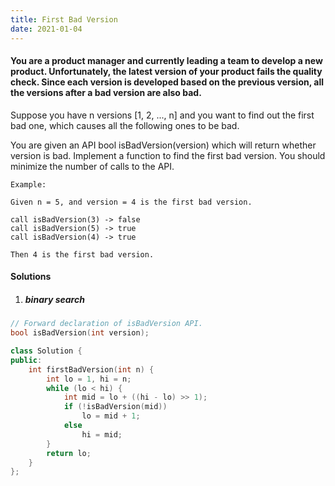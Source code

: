 ```yaml
---
title: First Bad Version
date: 2021-01-04
---
```

#### You are a product manager and currently leading a team to develop a new product. Unfortunately, the latest version of your product fails the quality check. Since each version is developed based on the previous version, all the versions after a bad version are also bad.

Suppose you have n versions [1, 2, ..., n] and you want to find out the first bad one, which causes all the following ones to be bad.

You are given an API bool isBadVersion(version) which will return whether version is bad. Implement a function to find the first bad version. You should minimize the number of calls to the API.

```
Example:

Given n = 5, and version = 4 is the first bad version.

call isBadVersion(3) -> false
call isBadVersion(5) -> true
call isBadVersion(4) -> true

Then 4 is the first bad version. 
```

#### Solutions

1. ##### binary search

```cpp
// Forward declaration of isBadVersion API.
bool isBadVersion(int version);

class Solution {
public:
    int firstBadVersion(int n) {
        int lo = 1, hi = n;
        while (lo < hi) {
            int mid = lo + ((hi - lo) >> 1);
            if (!isBadVersion(mid))
                lo = mid + 1;
            else
                hi = mid;
        }
        return lo;
    }
};
```